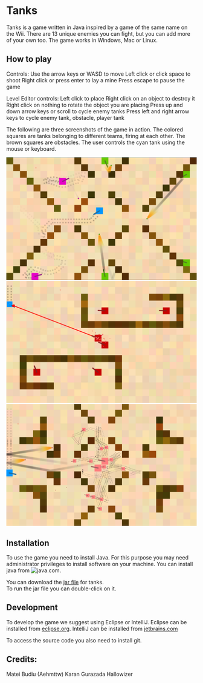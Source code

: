 # Tanks

Tanks is a game written in Java inspired by a game of the same name on the Wii.
There are 13 unique enemies you can fight, but you can add more of your own too.
The game works in Windows, Mac or Linux.

## How to play

Controls: 
Use the arrow keys or WASD to move 
Left click or click space to shoot
Right click or press enter to lay a mine
Press escape to pause the game

Level Editor controls:
Left click to place
Right click on an object to destroy it
Right click on nothing to rotate the object you are placing
Press up and down arrow keys or scroll to cycle enemy tanks
Press left and right arrow keys to cycle enemy tank, obstacle, player tank

The following are three screenshots of the game in action.  The colored squares are
tanks belonging to different teams, firing at each other.  The brown squares are
obstacles.  The user controls the cyan tank using the mouse or keyboard.

![Gameplay](screenshot1.PNG)
![Gameplay](screenshot2.PNG)
![Gameplay](screenshot3.PNG)

## Installation

To use the game you need to install Java.  For this purpose you may need
administrator privileges to install software on your machine.  You can install java 
from ![java.com](https://java.com/download).

You can download the [jar file](https://1drv.ms/u/s!AnwBrt306BrJ21G8-Idsm6gznPo5) for tanks.  
To run the jar file you can double-click on it.  

## Development

To develop the game we suggest using Eclipse or IntelliJ.  Eclipse can be installed from 
[eclipse.org](http://www.eclipse.org/downloads/).  IntelliJ can be installed from 
[jetbrains.com](https://www.jetbrains.com/idea/download/)

To access the source code you also need to install git.

## Credits:

Matei Budiu (Aehmttw)
Karan Gurazada
Hallowizer
